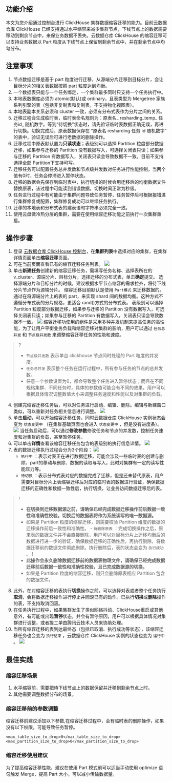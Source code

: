 ﻿## 功能介绍

本文为您介绍通过控制台进行 ClickHouse 集群数据缩容迁移的能力。目前云数据仓库 ClickHouse 已经支持通过水平缩容来减少集群节点，下线节点上的数据需要移动到剩余节点中，来保业务数据不丢失。云数据仓库 ClickHouse 的缩容迁移可以支持业务数据以 Part 粒度从下线节点上保留到剩余节点中，并在剩余节点中均匀分布。
## 注意事项
1. 节点数据迁移是基于 part 粒度进行迁移，从源端分片迁移到目标分片，会让目标分片的相关表数据按照 part 粒度达到均衡。
2. 一个数据表只能与一个任务绑定，一个集群最多同时只支持一个任务执行中。
3. 本地表数据库必须为 atomic(默认)或 ordinary，且表类型为 Mergetree 家族系列引擎的表（包括非复制表和复制表，不支持物化视图表）。
4. 本地表副本关系必须和 cluster 一致，必须有分布式表作为分片之间的关系。
5. 迁移过程会生成临时表，临时表命名规则为：原表名_ resharding_temp_ 任务id_ 随机数字。等到“待切换”状态时，请先验证临时表数据正确无误，再进行切换。切换完成后，原表数据保存在 “原表名 resharding 任务 id 随机数字” 的表中，验证无误后可进行老数据的删除操作。
6. 迁移过程中原表默认置为**只读状态**；表级别可以选择 Partition 粒度部分数据迁移，如果参与迁移的 Partition 没有数据写入，可选择关闭表只读；如果参与迁移的 Partition 有数据写入，关闭表只读会导致数据不一致。目前不支持选择全部 Partition下支持可写。
7. 迁移任务可以配置任务总并发数和节点级并发数对任务进行性能控制，当两个值有0时，任务会停滞进入暂停状态。
8. 迁移的数据会先保存到临时表中，执行切换的时候会用迁移后的均衡数据文件替换原表，该过程中可能读到错误数据，切换时间正常为秒级。
9. 任务进行过程中有可能由于集群问题导致任务暂停，任务暂停后可根据报错进行集群修复或配置，集群修复成功可以继续任务执行。
10. 迁移的本地表和分布式表的建表语句字符串必须完全一致。
11. 使用云盘做冷热分层的集群，需要在使用缩容迁移功能之前执行一次集群重启。

## 操作步骤
1. 登录 [云数据仓库 ClickHouse 控制台](https://console.cloud.tencent.com/cdwch)，在**集群列表**中选择对应的集群，在集群详情页面单击**缩容迁移**页面。
2. 可在当前页面查看已有的缩容迁移任务列表。
![](https://qcloudimg.tencent-cloud.cn/raw/22fb5e2b5ac2a31780145b000aab4c20.png)
3. 单击**新建任务**创建新的缩容迁移任务，需填写任务名称、选择表所在的 v_cluster、源端分片、目标分片，选择迁移的分布式表，单击**确定**提交。
选择源端分片和目标分片的时候，建议根据水平节点缩容的需求拉齐，将待下线分片节点作为源端分片。
缩容迁移目前默认是使用 `Part模式` 来迁移数据的。通过在将源端分片上的表的 part，来实现 shard 间的数据均衡。这种方式不遵循分布式表的分片规格，更适合 rand()方式的分布式表。
表级别可以选择 Partition 粒度部分数据迁移，如果参与迁移的 Partition 没有数据写入，可选择关闭表只读；如果参与迁移的 Partition 有数据写入，关闭表只读会导致数据不一致。
![](https://qcloudimg.tencent-cloud.cn/raw/fea1e7567074b660dfb6c68ee4290f98.png)
缩容迁移功使用的组件是采用多种并发机制来提高任务的高性能，为了让用户平衡业务负载和缩容迁移对集群的影响，用户可以通过 `任务总并发` 和 `节点级并发数` 来调整缩容迁移任务的性能和速度。
>? 
>- `节点级并发数` 表示单台 clickhouse 节点同时处理的 Part 粒度的并发度。
>- `任务总并发` 表示整个任务在运行过程中，所有参与任务的节点的总并发数。
>- 任意一个参数设置为0，都会导致整个任务进入暂停状态；而且在不同规格集群、不同任务时，具体的参数值可能会有不同的效果，用户可以根据具体情况调整数值大小来调整任务速度和性能以及对集群的负载。
>
4. 创建完缩容迁移任务后，可以对任务进行启动、编辑、删除。编辑与新建窗口类似，可以重新对任务相关信息进行调整。
![](https://qcloudimg.tencent-cloud.cn/raw/8d0d9201d9de9f9ce488352117501fc6.png)
5. 单击**启动**，可以开始缩容迁移任务，同时云数据仓库 ClickHouse 实例状态会变为 `状态变更中` （在集群基础页面也会进入 `状态变更中` ，但是没有进度条）。
![](https://qcloudimg.tencent-cloud.cn/raw/747ed99f08a1dcf2773adbb44681efc2.png)
当任务启动后，可以通过**修改参数**修改任务和节点的并发数，控制任务速度和对集群的负载，甚至暂停任务。
6. 可以单击**详情**查看该缩容迁移任务包含的表级别的执行信息详情。
![](https://qcloudimg.tencent-cloud.cn/raw/09a94f9626208800b377e9e5a0da12d6.png)
7. 表的数据迁移执行过程会分为3个阶段：
![](https://qcloudimg.tencent-cloud.cn/raw/429eba703a0bd4b4ff8d0c37546ec571.png)
	-  `执行中` ：表示对表正在进行数据迁移，可能会涉及一些临时表的创建与删除、part的移动与删除、数据的读取与写入，此时对集群有一定的读写性能压力等。
	-  `待切换` ：表示分布式表对应的数据完成了迁移，但是还未替代原表，用户需要对目标分片上表缩容迁移后对应的临时表的数据进行验证，确保数据迁移的正确性和数据一致性后，执行切换，让业务访问数据迁移后的表。
>! 
>- **在切换到迁移数据源之前，请确保已经完成数据迁移操作前后数据一致性和准确性校验。切换后的数据表将作为系统读写的唯一数据源。**
>- 如果是 Partition 粒度的缩容迁移，则需要校验 Partition 维度的数据的迁移操作前后一致性和准确性。
	-  `待删除原表` ：完成切换操作之后，原来表的数据文件并不会直接删除，用户可以对目标分片上迁移均衡后的数据进行进一步的验证，确保数据迁移的正确性后，再执行删除，将数据迁移前的数据文件彻底删除。执行删除后，表的状态会变为 `执行成功` 。
>!
>- **此操作会永久删除数据迁移前的数据表物理文件，请确保已经完成数据迁移前后数据一致性和准确性校验，且已完成数据源的切换。** 
>- 如果是 Partition 粒度的缩容迁移，则只会删除原表相应 Partition 包含的数据文件。
8. 此外，在对缩容迁移的表执行**切换**操作之前，可以选择对表或者整个任务执行**取消**，会将数据迁移操作进行停止并回滚已有的动作。已执行**切换**或**删除**操作的表，不支持取消回滚。
9. 在任务执行过程中，如果集群发生了类似网络抖动、ClickHouse重启或其他意外，有可能或出现**暂停**状态，并会有暂停原因，用户可以根据具体情况对集群进行调整，或者提工单由腾讯云技术人员来协助处理。
10. 当所有缩容迁移的表到达最终态（包括已取消、执行成功等状态），该缩容迁移任务也会变为 `执行结束` ，云数据仓库 ClickHouse 实例的状态也变为 `运行中` 。
![](https://qcloudimg.tencent-cloud.cn/raw/072ba7731e2cfdb71091299ba37e580c.png)

## 最佳实践
### 缩容迁移场景
1. 水平缩容前，需要把待下线节点上的数据保留并迁移到剩余节点上时。
2. 其他需要调整数据分布的场景。

### 缩容迁移前的参数调整
缩容迁移前建议添加以下参数,在缩容迁移过程中，会有临时表的删除操作，如果没有以下权限，可能导致任务暂停。
```
<max_table_size_to_drop>0</max_table_size_to_drop>
<max_partition_size_to_drop>0</max_partition_size_to_drop>
```
### 缩容迁移使用建议
 为了提高缩容迁移性能，建议在使用 Part 模式前可以适当手动使用 optimize 语句触发 Merge，提高 Part 大小，可以减小传输数据量。
